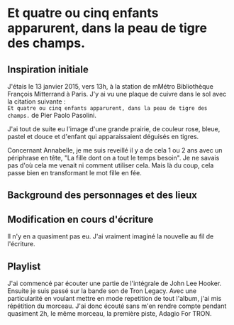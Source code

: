 # Et quatre ou cinq enfants apparurent, dans la peau de tigre des champs.


## Inspiration initiale

J'étais le 13 janvier 2015, vers 13h, à la station de mMétro Bibliothèque François Mitterrand à Paris. J'y ai vu une plaque de cuivre dans le sol avec la citation suivante :   
`Et quatre ou cinq enfants apparurent, dans la peau de tigre des champs.` de Pier Paolo Pasolini.


J'ai tout de suite eu l'image d'une grande prairie, de couleur rose, bleue, pastel et douce et d'enfant qui apparaissaient déguisés en tigres.


Concernant Annabelle, je me suis reveillé il y a de cela 1 ou 2 ans avec un périphrase en tête, "La fille dont on a tout le temps besoin". Je ne savais pas d'où cela me venait ni comment utiliser cela. Mais là du coup, cela passe bien en transformant le mot fille en fée.

## Background des personnages et des lieux


## Modification en cours d'écriture

Il n'y en a quasiment pas eu. J'ai vraiment imaginé la nouvelle au fil de l'écriture.


## Playlist

 J'ai commencé par écouter une partie de l'intégrale de John Lee Hooker. Ensuite je suis passé sur la bande son de Tron Legacy. Avec une particularité en voulant mettre en mode repetition de tout l'album, j'ai mis répétition du morceau. J'ai donc écouté sans m'en rendre compte pendant quasiment 2h, le même morceau, la première piste, Adagio For TRON.
